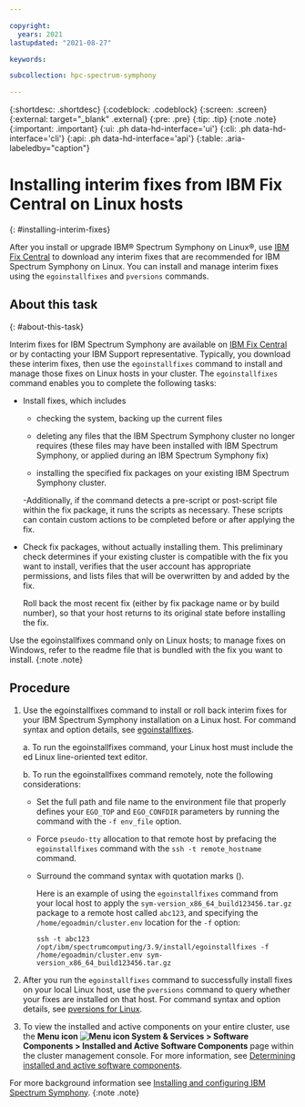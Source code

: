```yaml
---

copyright:
  years: 2021
lastupdated: "2021-08-27"

keywords: 

subcollection: hpc-spectrum-symphony

---
```


{:shortdesc: .shortdesc}
{:codeblock: .codeblock}
{:screen: .screen}
{:external: target="_blank" .external}
{:pre: .pre}
{:tip: .tip}
{:note .note}
{:important: .important}
{:ui: .ph data-hd-interface='ui'}
{:cli: .ph data-hd-interface='cli'}
{:api: .ph data-hd-interface='api'}
{:table: .aria-labeledby="caption"}

# Installing interim fixes from IBM Fix Central on Linux hosts
{: #installing-interim-fixes}

After you install or upgrade IBM&reg; Spectrum Symphony on Linux&reg;, use [IBM Fix Central](https://www.ibm.com/support/fixcentral/swg/selectFixes?parent=IBM%20Spectrum%20Computing&product=ibm/Other+software/IBM+Spectrum+Symphony&release=All&platform=All&function=all) to download any interim fixes that are recommended for IBM Spectrum Symphony on Linux. You can install and manage interim fixes using the ``egoinstallfixes`` and ``pversions`` commands.

## About this task
{: #about-this-task}

Interim fixes for IBM Spectrum Symphony are available on [IBM Fix Central](https://www.ibm.com/support/fixcentral/swg/selectFixes?parent=IBM%20Spectrum%20Computing&product=ibm/Other+software/IBM+Spectrum+Symphony&release=All&platform=All&function=all) or by contacting your IBM Support representative. Typically, you download these interim fixes, then use the ``egoinstallfixes`` command to install and manage those fixes on Linux hosts in your cluster. The ``egoinstallfixes`` command enables you to complete the following tasks:

- Install fixes, which includes
    -  checking the system, backing up the current files
    
    -  deleting any files that the IBM Spectrum Symphony cluster no longer requires (these files may have been installed with IBM Spectrum Symphony, or applied during an IBM Spectrum Symphony fix)
    
    - installing the specified fix packages on your existing IBM Spectrum Symphony cluster.

    -Additionally, if the command detects a pre-script or post-script file within the fix package, it runs the scripts as necessary. These scripts can contain custom actions to be completed before or after applying the fix.

- Check fix packages, without actually installing them. This preliminary check determines if your existing cluster is compatible with the fix you want to install, verifies that the user account has appropriate permissions, and lists files that will be overwritten by and added by the fix.

    Roll back the most recent fix (either by fix package name or by build number), so that your host returns to its original state before installing the fix.

Use the egoinstallfixes command only on Linux hosts; to manage fixes on Windows, refer to the readme file that is bundled with the fix you want to install.
{:note .note}

## Procedure

1. Use the egoinstallfixes command to install or roll back interim fixes for your IBM Spectrum Symphony installation on a Linux host. For command syntax and option details, see [egoinstallfixes](https://www.ibm.com/docs/en/SSZUMP_7.3.1/reference_sym/egoinstallfixes.html#reference_p3w_4dm_bdb).

    a. To run the egoinstallfixes command, your Linux host must include the ed Linux line-oriented text editor.

    b. To run the egoinstallfixes command remotely, note the following considerations:

    - Set the full path and file name to the environment file that properly defines your ``EGO_TOP`` and ``EGO_CONFDIR`` parameters by running the command with the ``-f env_file`` option.

    - Force ``pseudo-tty`` allocation to that remote host by prefacing the ``egoinstallfixes`` command with the ``ssh -t remote_hostname`` command.

    - Surround the command syntax with quotation marks ().

        Here is an example of using the ``egoinstallfixes`` command from your local host to apply the ``sym-version_x86_64_build123456.tar.gz`` package to a remote host called ``abc123``, and specifying the ``/home/egoadmin/cluster.env`` location for the ``-f`` option:

        ``ssh -t abc123 /opt/ibm/spectrumcomputing/3.9/install/egoinstallfixes -f /home/egoadmin/cluster.env sym-version_x86_64_build123456.tar.gz``

2. After you run the ``egoinstallfixes`` command to successfully install fixes on your local Linux host, use the ``pversions`` command to query whether your fixes are installed on that host. For command syntax and option details, see  [pversions for Linux](https://www.ibm.com/docs/en/SSZUMP_7.3.1/reference_sym/pversions_linux.html#pversions_linux).

3. To view the installed and active components on your entire cluster, use the **Menu icon ![Menu icon](../../icons/icon_hamburger.svg) System & Services > Software Components > Installed and Active Software Components** page within the cluster management console. For more information, see [Determining installed and active software components](https://www.ibm.com/docs/en/SSZUMP_7.3.1/install_grid_sym/host_installed_active_software.html#task_gjr_j5n_bbb).

For more background information see [Installing and configuring IBM Spectrum Symphony](https://www.ibm.com/docs/en/SSZUMP_7.3.1/sym_kc/sym_kc_installing_overview.html). {:note .note}

